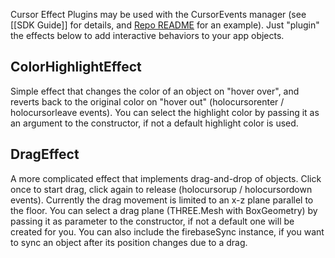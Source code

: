 Cursor Effect Plugins may be used with the CursorEvents manager (see [[SDK Guide]] for details, and [Repo README] for an example).  Just "plugin" the effects below to add interactive behaviors to your app objects.

## ColorHighlightEffect

Simple effect that changes the color of an object on "hover over", and reverts back to the original color on "hover out" (holocursorenter / holocursorleave events).  You can select the highlight color by passing it as an argument to the constructor, if not a default highlight color is used. 

## DragEffect

A more complicated effect that implements drag-and-drop of objects. Click once to start drag, click again to release (holocursorup / holocursordown events).  Currently the drag movement is limited to an x-z plane parallel to the floor. You can select a drag plane (THREE.Mesh with BoxGeometry) by passing it as parameter to the constructor, if not a default one will be created for you. You can also include the firebaseSync instance, if you want to sync an object after its position changes due to a drag.


[Repo README]: https://github.com/AltspaceVR/AltspaceSDK
